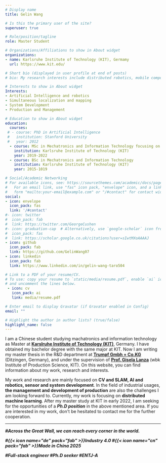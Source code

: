 ```yaml
---
# Display name
title: Gelin Wang

# Is this the primary user of the site?
superuser: true

# Role/position/tagline
role: Master Student

# Organizations/Affiliations to show in About widget
organizations:
- name: Karlsruhe Institute of Technology (KIT), Germamy
  url: https://www.kit.edu/

# Short bio (displayed in user profile at end of posts)
# bio: My research interests include distributed robotics, mobile computing and programmable matter.

# Interests to show in About widget
Interests:
- Artificial Intelligence and robotics
- Simultaneous localization and mapping
- System Development
- Production and Management

# Education to show in About widget
education:
  courses:
 # - course: PhD in Artificial Intelligence
 #   institution: Stanford University
 #   year: 2012
  - course: MSc in Mechatronics and Information Technology focusing on robotics 
    institution: Karlsruhe Institute of Technology (KIT)
    year: 2019-2022
  - course: BSc in Mechatronics and Information Technology
    institution: Karlsruhe Institute of Technology (KIT)
    year: 2015-1019

# Social/Academic Networking
# For available icons, see: https://sourcethemes.com/academic/docs/page-builder/#icons
#   For an email link, use "fas" icon pack, "envelope" icon, and a link in the
#   form "mailto:your-email@example.com" or "/#contact" for contact widget.
social:
- icon: envelope
  icon_pack: fas
  link: '/#contact'
#- icon: twitter
#  icon_pack: fab
#  link: https://twitter.com/GeorgeCushen
#- icon: graduation-cap  # Alternatively, use `google-scholar` icon from `ai` icon pack
#  icon_pack: fas
#  link: https://scholar.google.co.uk/citations?user=sIwtMXoAAAAJ
- icon: github
  icon_pack: fab
  link: https://github.com/GelinWang07
- icon: linkedin
  icon_pack: fab
  link: https://www.linkedin.com/in/gelin-wang-taro504

# Link to a PDF of your resume/CV.
# To use: copy your resume to `static/media/resume.pdf`, enable `ai` icons in `params.toml`, 
# and uncomment the lines below.
 - icon: cv
   icon_pack: ai
   link: media/resume.pdf

# Enter email to display Gravatar (if Gravatar enabled in Config)
email: ""

# Highlight the author in author lists? (true/false)
highlight_name: false
---
```

I am a Chinese student studying machatronics and information technology as Master at **[Karslruhe Institute of Technology (KIT)](https://www.kit.edu/)**, Germany. I have obtained my bachelor degree with the same major at KIT. Now I am writing my master thesis in the R&D department at **[Trumpf Gmbh + Co.KG](https://www.trumpf.com/)** (Ditzingen, Germany), and under the supervision of **[Prof. Gisela Lanza](https://www.wbk.kit.edu/21_90.php)** (wbk Institute of Production Science, KIT). On this website, you can find information about my work, research and interests. 

My work and research are mainly focused on **CV and SLAM, AI and robotics, sensor and system development**. In the field of industrial usages, **the management and development of production** are also the challenges I am looking forward to. Currently, my work is focusing on **distributed machine learning**. After my master study at KIT in early 2022, I am seeking for the opportunities of a ***Ph.D position*** in the above mentioned area. If you are interested in my work, don't be hesitated to contact me for the further cooperation.
***
***#Across the Great Wall, we can reach every corner in the world.***

***#{{< icon name="de" pack="fab" >}}Industry 4.0 #{{< icon name="cn" pack="fab" >}}Made in China 2025***

***#Full-stack engineer #Ph.D seeker #ENTJ-A***
